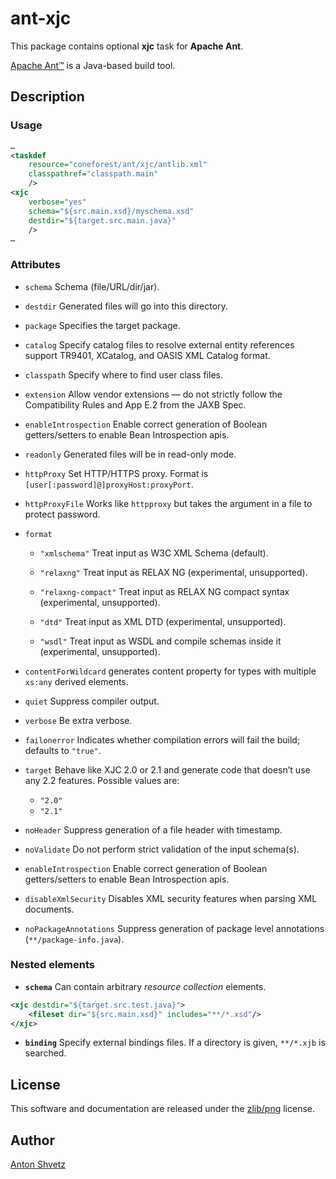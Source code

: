 # **ant-xjc**

This package contains optional **xjc** task for **Apache Ant**.

[Apache Ant™](http://ant.apache.org/) is a Java-based build tool.

## Description

### Usage

```xml
…
<taskdef
	resource="coneforest/ant/xjc/antlib.xml"
	classpathref="classpath.main"
	/>
<xjc
	verbose="yes"
	schema="${src.main.xsd}/myschema.xsd"
	destdir="${target.src.main.java}"
	/>
…
```

### Attributes

* `schema`
Schema (file/URL/dir/jar).

* `destdir`
Generated files will go into this directory.

* `package`
Specifies the target package.

* `catalog`
Specify catalog files to resolve external entity references support TR9401,
XCatalog, and OASIS XML Catalog format.

* `classpath`
Specify where to find user class files.

* `extension`
Allow vendor extensions — do not strictly follow the Compatibility Rules and App E.2 from the JAXB Spec.

* `enableIntrospection`
Enable correct generation of Boolean getters/setters to enable Bean Introspection apis.

* `readonly`
Generated files will be in read-only mode.

* `httpProxy`
Set HTTP/HTTPS proxy. Format is `[user[:password]@]proxyHost:proxyPort`.

* `httpProxyFile`
Works like `httpproxy` but takes the argument in a file to protect password.

* `format`
	* `"xmlschema"`
	Treat input as W3C XML Schema (default).

    * `"relaxng"`
	Treat input as RELAX NG (experimental, unsupported).
	
	* `"relaxng-compact"`
	Treat input as RELAX NG compact syntax (experimental, unsupported).
	
	* `"dtd"`
	Treat input as XML DTD (experimental, unsupported).
	
	* `"wsdl"`
	Treat input as WSDL and compile schemas inside it (experimental, unsupported).

* `contentForWildcard`
generates content property for types with multiple `xs:any` derived elements.

* `quiet`
Suppress compiler output.

* `verbose`
Be extra verbose.

* `failonerror`
Indicates whether compilation errors will fail the build; defaults to `"true"`.

* `target`
Behave like XJC 2.0 or 2.1 and generate code that doesn’t use any 2.2 features.
Possible values are:
	* `"2.0"`
	* `"2.1"`

* `noHeader`
Suppress generation of a file header with timestamp.

* `noValidate`
Do not perform strict validation of the input schema(s).

* `enableIntrospection`
Enable correct generation of Boolean getters/setters to enable Bean
Introspection apis.

* `disableXmlSecurity`
Disables XML security features when parsing XML documents.

* `noPackageAnnotations`
Suppress generation of package level annotations (`**/package-info.java`).

### Nested elements

* **`schema`**
Can contain arbitrary _resource collection_ elements.

```xml
<xjc destdir="${target.src.test.java}">
	<fileset dir="${src.main.xsd}" includes="**/*.xsd"/>
</xjc>
```

* **`binding`**
Specify external bindings files. If a directory is given, `**/*.xjb` is searched.

## License

This software and documentation are released under the [zlib/png](LICENSE) license.

## Author
[Anton Shvetz](mailto:tz@sectorb.msk.ru?subject=ant-xjc)

